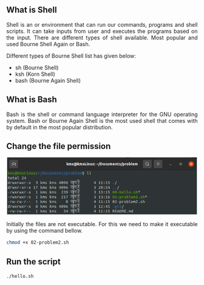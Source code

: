 ## What is Shell

<p align='justify'>Shell is an or environment that can run our commands, programs and shell scripts. It can take inputs from user and executes the programs based on the input. There are different types of shell available. Most popular and used Bourne Shell Again or Bash.</p>

Different types of Bourne Shell list has given below:

- sh (Bourne Shell)
- ksh (Korn Shell)
- bash (Bourne Again Shell)

## What is Bash

<p align='justify'>Bash is the shell or command language interpreter for the GNU operating system. Bash or Bourne Again Shell is the most used shell that comes with by default in the most popular distribution.</p>

## Change the file permission

<p align='center'>
    <img src="./screenshot-1.png" alt="File Permission" style="height: 150px; width:500px;"/>
</p>

<p align='justify'>Initially the files are not executable. For this we need to make it executable by using the command bellow.</p>

```bash
chmod +x 02-problem2.sh
```

## Run the script

```bash
./hello.sh
```
